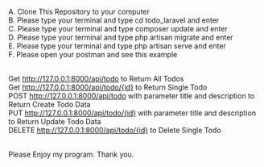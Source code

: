 A. Clone This Repository to your computer <br>
B. Please type your terminal and type cd todo_laravel and enter <br>
C. Please type your terminal and type composer update and enter <br>
D. Please type your terminal and type php artisan migrate and enter <br>
E. Please type your terminal and type php artisan serve and enter <br>
F. Please open your postman and see this example <br><br>

Get http://127.0.0.1:8000/api/todo to Return All Todos <br>
Get http://127.0.0.1:8000/api/todo/{id} to Return Single Todo <br>
POST http://127.0.0.1:8000/api/todo with parameter title and description to Return Create Todo Data <br>
PUT http://127.0.0.1:8000/api/todo/{id} with parameter title and description to Return Update Todo Data <br>
DELETE http://127.0.0.1:8000/api/todo/{id} to Delete Single Todo <br><br>

Please Enjoy my program. Thank you. <br>